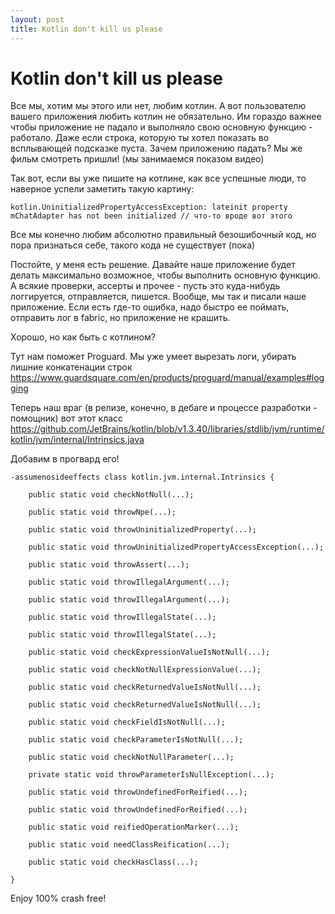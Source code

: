 ```yaml
---
layout: post
title: Kotlin don't kill us please
---
```

# Kotlin don't kill us please

Все мы, хотим мы этого или нет, любим котлин.
А вот пользователю вашего приложения любить котлин не обязательно. 
Им гораздо важнее чтобы приложение не падало и выполняло свою основную функцию - работало.
Даже если строка, которую ты хотел показать во всплывающей подсказке пуста. Зачем приложению падать? Мы же фильм смотреть пришли! (мы занимаемся показом видео)

Так вот, если вы уже пишите на котлине, как все успешные люди, то наверное успели заметить такую картину:
```
kotlin.UninitializedPropertyAccessException: lateinit property mChatAdapter has not been initialized // что-то вроде вот этого 
```
Все мы конечно любим абсолютно правильный безошибочный код, но пора признаться себе, такого кода не существует (пока)

Постойте, у меня есть решение. Давайте наше приложение будет делать максимально возможное, чтобы выполнить основную функцию. А всякие проверки, ассерты и прочее - пусть это куда-нибудь логгируется, отправляется, пишется. 
Вообще, мы так и писали наше приложение. Если есть где-то ошибка, надо быстро ее поймать, отправить лог в fabric, но приложение не крашить.

Хорошо, но как быть с котлином?

Тут нам поможет Proguard. Мы уже умеет вырезать логи, убирать лишние конкатенации строк https://www.guardsquare.com/en/products/proguard/manual/examples#logging

Теперь наш враг (в релизе, конечно, в дебаге и процессе разработки - помощник) вот этот класс https://github.com/JetBrains/kotlin/blob/v1.3.40/libraries/stdlib/jvm/runtime/kotlin/jvm/internal/Intrinsics.java

Добавим в прогвард его!


```
-assumenosideeffects class kotlin.jvm.internal.Intrinsics {

	public static void checkNotNull(...);

	public static void throwNpe(...);

	public static void throwUninitializedProperty(...);

	public static void throwUninitializedPropertyAccessException(...);

	public static void throwAssert(...);

	public static void throwIllegalArgument(...);

	public static void throwIllegalArgument(...);

	public static void throwIllegalState(...);

	public static void throwIllegalState(...);

	public static void checkExpressionValueIsNotNull(...);

	public static void checkNotNullExpressionValue(...);

	public static void checkReturnedValueIsNotNull(...);

	public static void checkReturnedValueIsNotNull(...);

	public static void checkFieldIsNotNull(...);

	public static void checkParameterIsNotNull(...);

	public static void checkNotNullParameter(...);

	private static void throwParameterIsNullException(...);

	public static void throwUndefinedForReified(...);

	public static void throwUndefinedForReified(...);

	public static void reifiedOperationMarker(...);

	public static void needClassReification(...);

	public static void checkHasClass(...);

}
```

Enjoy 100% crash free!

